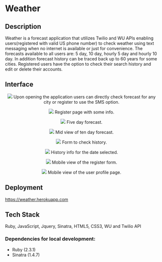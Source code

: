 Weather
===

## Description
Weather is a forecast application that utilizes Twilio and WU APIs enabling users(registered with valid US phone number) to check weather using text messaging when no internet is available or just for convenience.
The forecasts available to all users are: 5 day, 10 day, hourly 5 day and hourly 10 day. In addition forecast history can be traced back up to 60 years for some cities. Registered users have the option to check their search history and edit or delete their accounts.

## Interface

<p align="center">
<img src="/screenshots/index.png">
Upon opening the application users can directly check forecast for any city or register to use the SMS option.
</p>

<p align="center">
<img src="/screenshots/register.png">
  Register page with some info.  
</p>

<p align="center">
<img src="/screenshots/fiveday.png">
  Five day forecast.  
</p>

<p align="center">
<img src="/screenshots/midviewoftenday.png">
  Mid view of ten day forecast.  
</p> 

<p align="center">
<img src="/screenshots/historyform.png">
  Form to check history.  
</p>

<p align="center">
<img src="/screenshots/historyinfo.png">
  History info for the date selected.  
</p>

<p align="center">
<img src="/screenshots/mobileregister.png">
Mobile view of the register form.
</p>

<p align="center">
<img src="/screenshots/mobileprofile.png">
Mobile view of the user profile page.
</p>

## Deployment

https://weather.herokuapp.com

## Tech Stack
Ruby, JavaScript, Jquery, Sinatra, HTML5, CSS3, WU and Twilio API
### Dependencies for local development:

* Ruby (2.3.1)
* Sinatra (1.4.7)